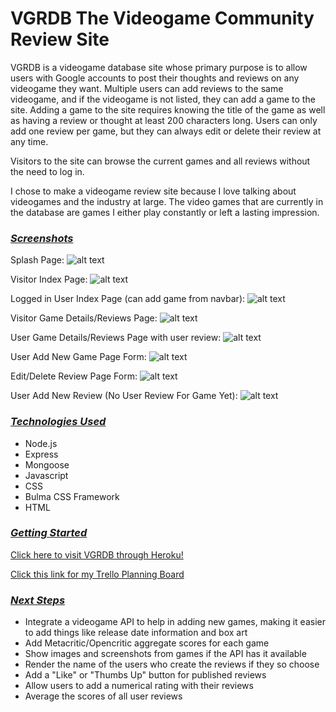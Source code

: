 VGRDB The Videogame Community Review Site
=====

VGRDB is a videogame database site whose primary purpose is to allow users with Google accounts to post their thoughts and reviews on any videogame they want. Multiple users can add reviews to the same videogame, and if the videogame is not listed, they can add a game to the site. Adding a game to the site requires knowing the title of the game as well as having a review or thought at least 200 characters long. Users can only add one review per game, but they can always edit or delete their review at any time.

Visitors to the site can browse the current games and all reviews without the need to log in.

I chose to make a videogame review site because I love talking about videogames and the industry at large. The video games that are currently in the database are games I either play constantly or left a lasting impression.

### <ins>***Screenshots***</ins>

Splash Page:
![alt text](https://i.imgur.com/Ujbh7mS.png)

Visitor Index Page:
![alt text](https://i.imgur.com/sZi3T3x.png)

Logged in User Index Page (can add game from navbar):
![alt text](https://i.imgur.com/w7rV1A4.png)

Visitor Game Details/Reviews Page:
![alt text](https://i.imgur.com/BKWj6IS.png)

User Game Details/Reviews Page with user review:
![alt text](https://i.imgur.com/ZnaYgCW.png)

User Add New Game Page Form:
![alt text](https://i.imgur.com/9A1WHYC.png)

Edit/Delete Review Page Form:
![alt text](https://i.imgur.com/zUZDphm.png)

User Add New Review (No User Review For Game Yet):
![alt text](https://i.imgur.com/GF8obBT.png)


### <ins>***Technologies Used***</ins>
- Node.js
- Express
- Mongoose
- Javascript
- CSS
- Bulma CSS Framework
- HTML


### <ins>***Getting Started***</ins>
[Click here to visit VGRDB through Heroku!](https://sei-vgrdb.herokuapp.com/)

[Click this link for my Trello Planning Board](https://trello.com/b/1C3yIIRz/project-2-video-game-review-site)


### <ins>***Next Steps***</ins>
- Integrate a videogame API to help in adding new games, making it easier to add things like release date information and box art
- Add Metacritic/Opencritic aggregate scores for each game
- Show images and screenshots from games if the API has it available
- Render the name of the users who create the reviews if they so choose
- Add a "Like" or "Thumbs Up" button for published reviews
- Allow users to add a numerical rating with their reviews
- Average the scores of all user reviews



